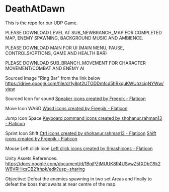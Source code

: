 # DeathAtDawn
This is the repo for our UDP Game.

PLEASE DOWNLOAD LEVEL AT SUB_NEWBRANCH_MAP FOR COMPLETED MAP, ENEMY SPAWNING, BACKGROUND MUSIC AND AMBIENCE.

PLEASE DOWNLOAD MAIN FOR UI (MAIN MENU, PAUSE, CONTROLS/OPTIONS, GAME AND HEALTH BAR)

PLEASE DOWNLOAD SUB_BRANCH_MOVEMENT FOR CHARACTER MOVEMENT/COMBAT AND ENEMY AI

Sourced Image "Ring Bar" from the link below
https://drive.google.com/file/d/1y8pt2UTODDmfcd5hRxquKWUhzciqNYWw/view

Sourced Icon for sound <a href="https://www.flaticon.com/free-icons/speaker" title="speaker icons">Speaker icons created by Freepik - Flaticon</a> 

Move Icon WASD <a href="https://www.flaticon.com/free-icons/wasd" title="wasd icons">Wasd icons created by Freepik - Flaticon</a>

Jump Icon Space <a href="https://www.flaticon.com/free-icons/keyboard-command" title="keyboard command icons">Keyboard command icons created by shohanur.rahman13 - Flaticon</a>

Sprint Icon Shift <a href="https://www.flaticon.com/free-icons/ctrl" title="ctrl icons">Ctrl icons created by shohanur.rahman13 - Flaticon</a> <a href="https://www.flaticon.com/free-icons/shift" title="shift icons">Shift icons created by Freepik - Flaticon</a>

Mouse Left click icon <a href="https://www.flaticon.com/free-icons/left-click" title="left click icons">Left click icons created by Smashicons - Flaticon</a>

Unity Assets References: https://docs.google.com/document/d/1BqjPZjMUUK8R4USvwZ5fXDbG9k2W6VRHixsCB21rhpk/edit?usp=sharing 

Objective: Defeat the enemies spawning in two set Areas and finally to defeat the boss that awaits at near centre of the map.
